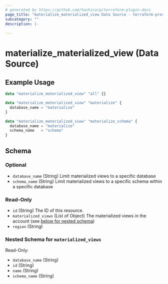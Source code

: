 ```yaml
---
# generated by https://github.com/hashicorp/terraform-plugin-docs
page_title: "materialize_materialized_view Data Source - terraform-provider-materialize"
subcategory: ""
description: |-
  
---
```


# materialize_materialized_view (Data Source)



## Example Usage

```terraform
data "materialize_materialized_view" "all" {}

data "materialize_materialized_view" "materialize" {
  database_name = "materialize"
}

data "materialize_materialized_view" "materialize_schema" {
  database_name = "materialize"
  schema_name   = "schema"
}
```

<!-- schema generated by tfplugindocs -->
## Schema

### Optional

- `database_name` (String) Limit materialized views to a specific database
- `schema_name` (String) Limit materialized views to a specific schema within a specific database

### Read-Only

- `id` (String) The ID of this resource.
- `materialized_views` (List of Object) The materialized views in the account (see [below for nested schema](#nestedatt--materialized_views))
- `region` (String)

<a id="nestedatt--materialized_views"></a>
### Nested Schema for `materialized_views`

Read-Only:

- `database_name` (String)
- `id` (String)
- `name` (String)
- `schema_name` (String)
